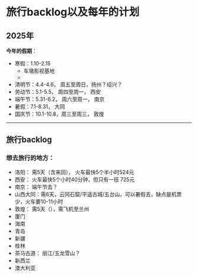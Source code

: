 # 旅行backlog以及每年的计划




## 2025年

**今年的假期**：
- 寒假：1.10-2.15
    - 车墩影视基地
    - 
- 清明节：4.4-4.6， 周五至周日，扬州？绍兴？
- 劳动节：5.1-5.5， 周四至周一， 西安
- 端午节：5.31-6.2， 周六至周一， 南京
- 暑假：7.1-8.31， 大同
- 国庆节：10.1-10.8，周三至周三， 敦煌

---

## 旅行backlog
### 想去旅行的地方：
- 洛阳： 需5天（含来回）， 火车最快5个半小时524元
- 西安： 火车最快5个小时40分钟，但只有一班 725元
- 南京： 端午节去？ 
- 山西大同：需6天，云冈石窟/平遥古城/五台山，可以暑假去，缺点是机票少，火车要10-11小时
- 敦煌： 需5天（），需飞机至兰州
- 厦门
- 海南
- 青岛
- 新疆
- 桂林
- 茶马古道： 丽江/玉龙雪山？
- 新西兰
- 澳大利亚